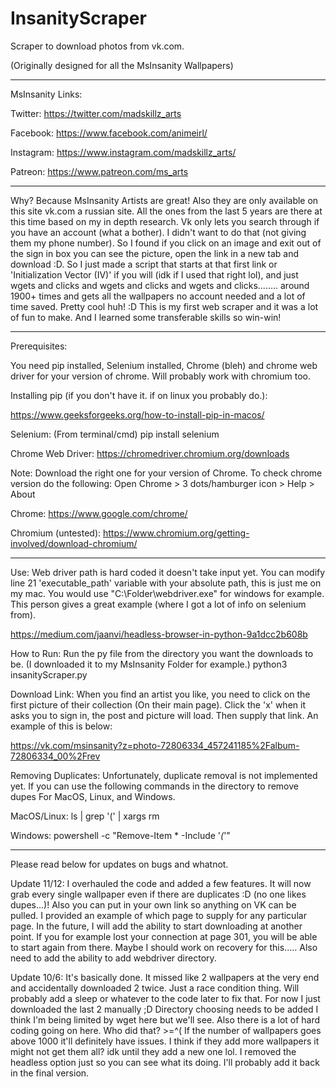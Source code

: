 # InsanityScraper
Scraper to download photos from vk.com.

(Originally designed for all the MsInsanity Wallpapers) 

-----
MsInsanity Links:

Twitter: https://twitter.com/madskillz_arts

Facebook: https://www.facebook.com/animeirl/

Instagram: https://www.instagram.com/madskillz_arts/

Patreon: https://www.patreon.com/ms_arts

-----
Why?
  Because MsInsanity Artists are great! Also they are only available on this site vk.com a russian site. All the ones from the last 5 years are there at this time based on my in depth research. Vk only lets you search through if you have an account (what a bother). I didn't want to do that (not giving them my phone number). So I found if you click on an image and exit out of the sign in box you can see the picture, open the link in a new tab and download :D. So I just made a script that starts at that first link or 'Initialization Vector (IV)' if you will (idk if I used that right lol), and just wgets and clicks and wgets and clicks and wgets and clicks........ around 1900+ times and gets all the wallpapers no account needed and a lot of time saved. Pretty cool huh! :D This is my first web scraper and it was a lot of fun to make. And I learned some transferable skills so win-win!

-----
Prerequisites:

You need pip installed, Selenium installed, Chrome (bleh) and chrome web driver for your version of chrome. Will probably work with chromium too.

Installing pip (if you don't have it. if on linux you probably do.):

https://www.geeksforgeeks.org/how-to-install-pip-in-macos/

Selenium: (From terminal/cmd) pip install selenium

Chrome Web Driver: https://chromedriver.chromium.org/downloads

Note: Download the right one for your version of Chrome. To check chrome version do the following:
  Open Chrome > 3 dots/hamburger icon > Help > About

Chrome: https://www.google.com/chrome/

Chromium (untested): https://www.chromium.org/getting-involved/download-chromium/

-----
Use:
Web driver path is hard coded it doesn't take input yet. You can modify line 21 'executable_path' variable with your absolute path, this is just me on my mac. You would use "C:\\Folder\\webdriver.exe" for windows for example. This person gives a great example (where I got a lot of info on selenium from).
 
https://medium.com/jaanvi/headless-browser-in-python-9a1dcc2b608b

How to Run:
Run the py file from the directory you want the downloads to be. (I downloaded it to my MsInsanity Folder for example.)
python3 insanityScraper.py

Download Link:
When you find an artist you like, you need to click on the first picture of their collection (On their main page). Click the 'x' when it asks you to sign in, the post and picture will load. Then supply that link. An example of this is below:

https://vk.com/msinsanity?z=photo-72806334_457241185%2Falbum-72806334_00%2Frev

Removing Duplicates:
Unfortunately, duplicate removal is not implemented yet. If you can use the following commands in the directory to remove dupes For MacOS, Linux, and Windows.

MacOS/Linux:
ls | grep '(' | xargs rm

Windows:
powershell -c "Remove-Item * -Include '*(*'"

-----
Please read below for updates on bugs and whatnot.

Update 11/12:
  I overhauled the code and added a few features. It will now grab every single wallpaper even if there are duplicates :D (no one likes dupes...)! Also you can put in your own link so anything on VK can be pulled. I provided an example of which page to supply for any particular page. In the future, I will add the ability to start downloading at another point. If you for example lost your connection at page 301, you will be able to start again from there. Maybe I should work on recovery for this..... Also need to add the ability to add webdriver directory.

Update 10/6: 
  It's basically done. It missed like 2 wallpapers at the very end and accidentally downloaded 2 twice. Just a race condition thing. Will probably add a sleep or whatever to the code later to fix that. For now I just downloaded the last 2 manually ;D
  Directory choosing needs to be added I think I'm being limited by wget here but we'll see.
  Also there is a lot of hard coding going on here. Who did that? >=^( If the number of wallpapers goes above 1000 it'll definitely have issues. I think if they add more wallpapers it might not get them all? idk until they add a new one lol.
  I removed the headless option just so you can see what its doing. I'll probably add it back in the final version. 
